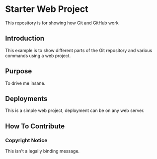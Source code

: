 # Starter Web Project

This repository is for showing how Git and GitHub work

## Introduction

This example is to show different parts of the Git repository and various commands using a web project.

## Purpose

To drive me insane.

## Deployments

This is a simple web project, deployment can be on any web server.

## How To Contribute

### Copyright Notice

This isn't a legally binding message. 